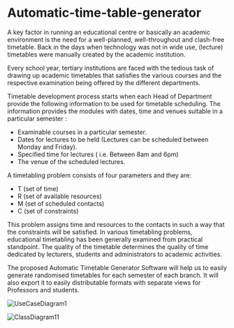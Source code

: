 # Automatic-time-table-generator

A key factor in running an educational centre or basically an academic environment is the need for a well-planned, well-throughout and clash-free timetable. Back in the days when technology was not in wide use, (lecture) timetables were manually created by the academic institution.

Every school year, tertiary institutions are faced with the tedious task of drawing up academic
timetables that satisfies the various courses and the respective examination being offered by the
different departments.

Timetable development process starts when each Head of Department provide the following
information to be used for timetable scheduling. The information provides the modules with dates,
time and venues suitable in a particular semester :
 - Examinable courses in a particular semester.
 - Dates for lectures to be held (Lectures can be scheduled between Monday and Friday).
 - Specified time for lectures ( i.e. Between 8am and 6pm)
 - The venue of the scheduled lectures.

A timetabling problem consists of four parameters and they are:
- T (set of time)
- R (set of available resources)
- M (set of scheduled contacts)
- C (set of constraints)

This problem assigns time and resources to the contacts in such a way that the constraints will be
satisfied. In various timetabling problems, educational timetabling has been generally examined
from practical standpoint.
The quality of the timetable determines the quality of time dedicated by lecturers, students and
administrators to academic activities.

The proposed Automatic Timetable Generator Software will help us to easily generate randomised timetables for each semester of each branch. It will also export it to easily distributable formats with separate views for Professors and students.


![UseCaseDiagram1](https://user-images.githubusercontent.com/31157117/144730039-43d2f07a-d6ad-489a-b20b-45d5a2ed6650.jpg)


![ClassDiagram11](https://user-images.githubusercontent.com/31157117/144730056-ef4a9e14-39f5-4e6c-9132-30c0be6d10ed.jpg)

